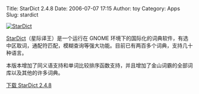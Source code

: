 Title: StarDict 2.4.8
Date: 2006-07-07 17:15
Author: toy
Category: Apps
Slug: stardict

[![StarDict](http://i.linuxtoy.org/i/stardict_s.png)  
](http://i.linuxtoy.org/i/stardict.png)

[StarDict](http://stardict.sourceforge.net)（星际译王）是一个运行在
GNOME
环境下的国际化的词典软件，有选中区取词，通配符匹配，模糊查询等强大功能。目前已有两百多个词典，支持几十种语言。

本版本增加了同义语支持和单词比较排序函数支持，并且增加了金山词霸的全部词库以及其他的许多词典。

[下载 StarDict 2.4.8](http://stardict.sourceforge.net/index.php)
